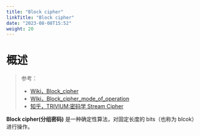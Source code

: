 ```yaml
---
title: "Block cipher"
linkTitle: "Block cipher"
date: "2023-08-08T15:52"
weight: 20
---
```


# 概述

> 参考：
> 
> - [Wiki，Block_cipher](https://en.wikipedia.org/wiki/Block_cipher)
> - [WIki，Block_cipher_mode_of_operation](https://en.wikipedia.org/wiki/Block_cipher_mode_of_operation)
> - [知乎，TRIVIUM:密码学 Stream Cipher](https://zhuanlan.zhihu.com/p/460544573)

**Block cipher(分组密码)** 是一种确定性算法，对固定长度的 bits（也称为 blcok）进行操作。
